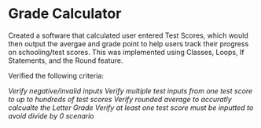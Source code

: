 # Grade Calculator

Created a software that calculated user entered Test Scores, which would then output the avergae and grade point to help users track their progress on schooling/test scores.
This was implemented using Classes, Loops, If Statements, and the Round feature.

Verified the following criteria:

_Verify negative/invalid inputs
Verify multiple test inputs from one test score to up to hundreds of test scores
Verify rounded average to accuratly calcualte the Letter Grade
Verify at least one test score must be inputted to avoid divide by 0 scenario_
